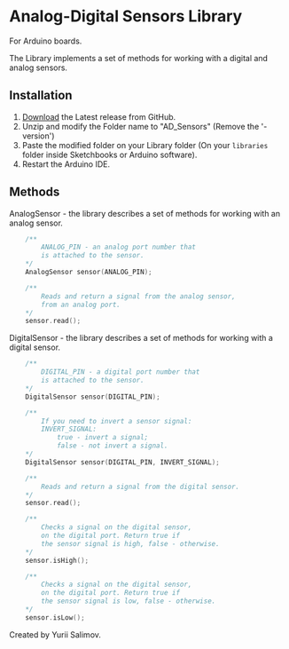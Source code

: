# Analog-Digital Sensors Library

For Arduino boards.

The Library implements a set of methods for working with
a digital and analog sensors.

## Installation

1. [Download](https://github.com/YuriiSalimov/AD_Sensors/releases) the Latest release from GitHub.
2. Unzip and modify the Folder name to "AD_Sensors" (Remove the '-version')
3. Paste the modified folder on your Library folder
(On your `libraries` folder inside Sketchbooks or Arduino software).
4. Restart the Arduino IDE.

## Methods

AnalogSensor - the library describes
a set of methods for working with an analog sensor.

```cpp
	/**
		ANALOG_PIN - an analog port number that
		is attached to the sensor.
	*/
	AnalogSensor sensor(ANALOG_PIN);

	/**
		Reads and return a signal from the analog sensor,
		from an analog port.
	*/
	sensor.read();
```

DigitalSensor - the library describes
a set of methods for working with a digital sensor.

```cpp
	/**
		DIGITAL_PIN - a digital port number that
		is attached to the sensor.
	*/
	DigitalSensor sensor(DIGITAL_PIN);

	/**
		If you need to invert a sensor signal:
		INVERT_SIGNAL:
			true - invert a signal;
			false - not invert a signal.
	*/
	DigitalSensor sensor(DIGITAL_PIN, INVERT_SIGNAL);

	/**
		Reads and return a signal from the digital sensor.
	*/
	sensor.read();

	/**
		Checks a signal on the digital sensor,
		on the digital port. Return true if
		the sensor signal is high, false - otherwise.
	*/
	sensor.isHigh();

	/**
		Checks a signal on the digital sensor,
		on the digital port. Return true if
		the sensor signal is low, false - otherwise.
	*/
	sensor.isLow();
```

Created by Yurii Salimov.
